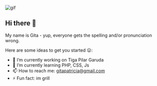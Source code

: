 ![gif](https://i0.wp.com/www.printmag.com/wp-content/uploads/2021/02/4cbe8d_f1ed2800a49649848102c68fc5a66e53mv2.gif?fit=476%2C280&ssl=1)

## Hi there 👋

My name is Gita - yup, everyone gets the spelling and/or pronunciation wrong.

Here are some ideas to get you started 😛:

- 🔭 I’m currently working on Tiga Pilar Garuda
- 🌱 I’m currently learning PHP, CSS, Js
- 📫 How to reach me: gitapatricia@gmail.com
- ⚡ Fun fact: im grill
